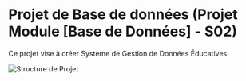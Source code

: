 # Projet de Base de données (Projet Module [Base de Données] - S02)
Ce projet vise à créer Système de Gestion de Données Éducatives 

![Structure de Projet](https://github.com/user-attachments/assets/94e11e5f-d0c1-4f83-81bb-49b25cc66faf)
